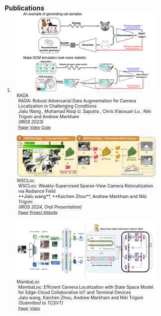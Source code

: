<h2 id="publications" style="margin: 2px 0px -15px;">Publications </h2> 

<div class="publications">
<ol class="bibliography">

<li>
<div class="pub-row">

  <div class="col-sm-3 abbr" style="position: relative;padding-right: 15px;padding-left: 15px;">
    <img src="assets/img/paper_teasers/rada.png" class="teaser img-fluid z-depth-1">
    <abbr class="badge">RADA</abbr>
  </div>

  <div class="col-sm-9" style="position: relative;padding-right: 15px;padding-left: 20px;">
    <div class="title">RADA: Robust Adversarial Data Augmentation for Camera Localization in Challenging Conditions </div>
    <div class="author">Jialu Wang , Muhamad Risqi U. Saputra , Chris Xiaoxuan Lu , Niki Trigoni and Andrew Markham</div>
    <div class="periodical"><em>(IROS 2023)</em></div>
    <div class="links">
      <a href="https://arxiv.org/abs/2112.02469" class="btn btn-sm z-depth-0" role="button" target="_blank" style="font-size:12px;">Paper</a>
      <a href="https://www.youtube.com/watch?v=niOv7-fJeCA" class="btn btn-sm z-depth-0" role="button" target="_blank" style="font-size:12px;">Video</a>
      <a href="https://github.com/panbaoxiang/RADA" class="btn btn-sm z-depth-0" role="button" target="_blank" style="font-size:12px;">Code</a>
      <!-- <a href="https://arxiv.org/pdf/2002.10211.pdf" class="btn btn-sm z-depth-0" role="button" target="_blank" style="font-size:12px;">PDF</a>
      <a href="https://github.com/yaoyao-liu/mnemonics" class="btn btn-sm z-depth-0" role="button" target="_blank" style="font-size:12px;">Code</a>
      <a href="https://class-il.mpi-inf.mpg.de/mnemonics/" class="btn btn-sm z-depth-0" role="button" target="_blank" style="font-size:12px;">Project Page</a>
      <a href="https://dblp.uni-trier.de/rec/conf/cvpr/LiuSLSS20.html?view=bibtex" class="btn btn-sm z-depth-0" role="button" target="_blank" style="font-size:12px;">BibTex</a>
      <strong><i style="color:#e74d3c">Oral Presentation</i></strong> -->
    </div>
  </div>

</div>
<br>
  
  
<div class="pub-row">

  <div class="col-sm-3 abbr" style="position: relative;padding-right: 15px;padding-left: 15px;">
    <img src="assets/img/paper_teasers/wscloc.jpg" class="teaser img-fluid z-depth-1">
    <abbr class="badge">WSCLoc</abbr>
  </div>

  <div class="col-sm-9" style="position: relative;padding-right: 15px;padding-left: 20px;">
    <div class="title">WSCLoc: Weakly-Supervised Sparse-View Camera Relocalization via Radiance Field</div>
    <div class="author">**Jialu wang**, **Kaichen Zhou**, Andrew Markham and Niki Trigoni</div>
    <div class="periodical"><em>(IROS 2024, Oral Presentation)</em></div>
    <div class="links">
      <a href="https://arxiv.org/abs/2403.15272" class="btn btn-sm z-depth-0" role="button" target="_blank" style="font-size:12px;">Paper</a>
      <a href="https://jialuwang123321.github.io/wscloc/" class="btn btn-sm z-depth-0" role="button" target="_blank" style="font-size:12px;">Project Website</a>
      <!-- <a href="https://github.com/ttchengab/continuous_3d_words_code/" class="btn btn-sm z-depth-0" role="button" target="_blank" style="font-size:12px;">Code</a>
      <a href="https://arxiv.org/pdf/2002.10211.pdf" class="btn btn-sm z-depth-0" role="button" target="_blank" style="font-size:12px;">PDF</a>
      <a href="https://github.com/yaoyao-liu/mnemonics" class="btn btn-sm z-depth-0" role="button" target="_blank" style="font-size:12px;">Code</a>
      <a href="https://class-il.mpi-inf.mpg.de/mnemonics/" class="btn btn-sm z-depth-0" role="button" target="_blank" style="font-size:12px;">Project Page</a>
      <a href="https://dblp.uni-trier.de/rec/conf/cvpr/LiuSLSS20.html?view=bibtex" class="btn btn-sm z-depth-0" role="button" target="_blank" style="font-size:12px;">BibTex</a>
      <strong><i style="color:#e74d3c">Oral Presentation</i></strong> -->
    </div>
  </div>

</div>
<br>
  
<div class="pub-row">

  <div class="col-sm-3 abbr" style="position: relative;padding-right: 15px;padding-left: 15px;">
    <img src="assets/img/paper_teasers/mambaLoc.png" class="teaser img-fluid z-depth-1">
    <abbr class="badge">MambaLoc</abbr>
  </div>

  <div class="col-sm-9" style="position: relative;padding-right: 15px;padding-left: 20px;">
    <div class="title">MambaLoc: Efficient Camera Localization with State Space Model for Edge-Cloud Collaborative IoT and Terminal Devices</div>
    <div class="author">Jialu wang, Kaichen Zhou, Andrew Markham and Niki Trigoni</div>
    <div class="periodical"><em>(Submitted to TCSVT)</em></div>
    <div class="links">
      <a href="https://arxiv.org/html/2408.09680v2" class="btn btn-sm z-depth-0" role="button" target="_blank" style="font-size:12px;">Paper</a>
      <a href="https://youtu.be/5Yf-FXA-30?si=DHWnCPYndWJAoIz" class="btn btn-sm z-depth-0" role="button" target="_blank" style="font-size:12px;">Video</a>
      <!-- <a href="https://arxiv.org/pdf/2002.10211.pdf" class="btn btn-sm z-depth-0" role="button" target="_blank" style="font-size:12px;">PDF</a>
      <a href="https://github.com/yaoyao-liu/mnemonics" class="btn btn-sm z-depth-0" role="button" target="_blank" style="font-size:12px;">Code</a>
      <a href="https://class-il.mpi-inf.mpg.de/mnemonics/" class="btn btn-sm z-depth-0" role="button" target="_blank" style="font-size:12px;">Project Page</a>
      <a href="https://dblp.uni-trier.de/rec/conf/cvpr/LiuSLSS20.html?view=bibtex" class="btn btn-sm z-depth-0" role="button" target="_blank" style="font-size:12px;">BibTex</a>
      <strong><i style="color:#e74d3c">Oral Presentation</i></strong> -->
    </div>
  </div>

</div>
<br>

</li>

<br>

</ol>
</div>
